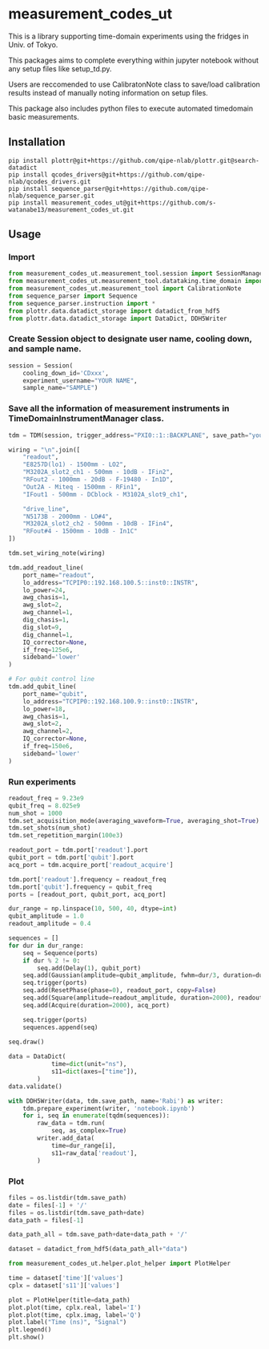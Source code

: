 # measurement_codes_ut

This is a library supporting time-domain experiments using the fridges in Univ. of Tokyo.

This packages aims to complete everything within jupyter notebook without any setup files like setup_td.py.

Users are reccomended to use CalibratonNote class to save/load calibration results instead of manually noting information on setup files.

This package also includes python files to execute automated timedomain basic measurements.

## Installation
```
pip install plottr@git+https://github.com/qipe-nlab/plottr.git@search-datadict
pip install qcodes_drivers@git+https://github.com/qipe-nlab/qcodes_drivers.git
pip install sequence_parser@git+https://github.com/qipe-nlab/sequence_parser.git
pip install measurement_codes_ut@git+https://github.com/s-watanabe13/measurement_codes_ut.git 
```

## Usage
### Import
```python
from measurement_codes_ut.measurement_tool.session import SessionManager as Session
from measurement_codes_ut.measurement_tool.datataking.time_domain import TimeDomainInstrumentManager as TDM
from measurement_codes_ut.measurement_tool import CalibrationNote
from sequence_parser import Sequence
from sequence_parser.instruction import *
from plottr.data.datadict_storage import datadict_from_hdf5
from plottr.data.datadict_storage import DataDict, DDH5Writer
```

### Create Session object to designate user name, cooling down, and sample name.
```python
session = Session(
    cooling_down_id='CDxxx', 
    experiment_username="YOUR NAME", 
    sample_name="SAMPLE")
```

### Save all the information of measurement instruments in TimeDomainInstrumentManager class. 
```python
tdm = TDM(session, trigger_address="PXI0::1::BACKPLANE", save_path="your-save-directory")

wiring = "\n".join([
    "readout",
    "E8257D(lo1) - 1500mm - LO2",
    "M3202A_slot2_ch1 - 500mm - 10dB - IFin2",
    "RFout2 - 1000mm - 20dB - F-19480 - In1D",
    "Out2A - Miteq - 1500mm - RFin1",
    "IFout1 - 500mm - DCblock - M3102A_slot9_ch1",

    "drive_line",
    "N5173B - 2000mm - LO#4",
    "M3202A_slot2_ch2 - 500mm - 10dB - IFin4",
    "RFout#4 - 1500mm - 10dB - In1C"
])

tdm.set_wiring_note(wiring)

tdm.add_readout_line(
    port_name="readout",
    lo_address="TCPIP0::192.168.100.5::inst0::INSTR",
    lo_power=24,
    awg_chasis=1,
    awg_slot=2,
    awg_channel=1,
    dig_chasis=1,
    dig_slot=9,
    dig_channel=1,
    IQ_corrector=None,
    if_freq=125e6,
    sideband='lower'
)

# For qubit control line
tdm.add_qubit_line(
    port_name="qubit",
    lo_address="TCPIP0::192.168.100.9::inst0::INSTR",
    lo_power=18,
    awg_chasis=1,
    awg_slot=2,
    awg_channel=2,
    IQ_corrector=None,
    if_freq=150e6,
    sideband='lower'
)
```

### Run experiments
```python
readout_freq = 9.23e9
qubit_freq = 8.025e9
num_shot = 1000
tdm.set_acquisition_mode(averaging_waveform=True, averaging_shot=True)
tdm.set_shots(num_shot)
tdm.set_repetition_margin(100e3)

readout_port = tdm.port['readout'].port
qubit_port = tdm.port['qubit'].port
acq_port = tdm.acquire_port['readout_acquire']

tdm.port['readout'].frequency = readout_freq
tdm.port['qubit'].frequency = qubit_freq
ports = [readout_port, qubit_port, acq_port]

dur_range = np.linspace(10, 500, 40, dtype=int)
qubit_amplitude = 1.0
readout_amplitude = 0.4

sequences = []
for dur in dur_range:
    seq = Sequence(ports)
    if dur % 2 != 0:
        seq.add(Delay(1), qubit_port)
    seq.add(Gaussian(amplitude=qubit_amplitude, fwhm=dur/3, duration=dur), qubit_port)
    seq.trigger(ports)
    seq.add(ResetPhase(phase=0), readout_port, copy=False)
    seq.add(Square(amplitude=readout_amplitude, duration=2000), readout_port)
    seq.add(Acquire(duration=2000), acq_port)

    seq.trigger(ports)
    sequences.append(seq)
            
seq.draw()

data = DataDict(
            time=dict(unit="ns"),
            s11=dict(axes=["time"]),
        )
data.validate()

with DDH5Writer(data, tdm.save_path, name='Rabi') as writer:
    tdm.prepare_experiment(writer, 'notebook.ipynb')
    for i, seq in enumerate(tqdm(sequences)):
        raw_data = tdm.run(
            seq, as_complex=True)
        writer.add_data(
            time=dur_range[i],
            s11=raw_data['readout'],
        )
```

### Plot
```python
files = os.listdir(tdm.save_path)
date = files[-1] + '/'
files = os.listdir(tdm.save_path+date)
data_path = files[-1]

data_path_all = tdm.save_path+date+data_path + '/'

dataset = datadict_from_hdf5(data_path_all+"data")

from measurement_codes_ut.helper.plot_helper import PlotHelper

time = dataset['time']['values']
cplx = dataset['s11']['values']

plot = PlotHelper(title=data_path)
plot.plot(time, cplx.real, label='I')
plot.plot(time, cplx.imag, label='Q')
plot.label("Time (ns)", "Signal")
plt.legend()
plt.show()
```
